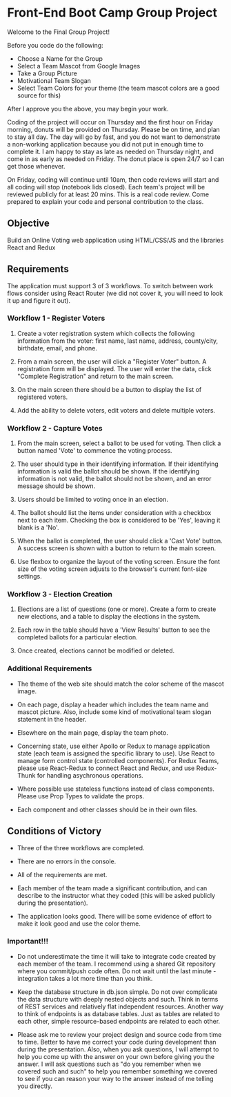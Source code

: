 # Front-End Boot Camp Group Project

Welcome to the Final Group Project!

Before you code do the following:

- Choose a Name for the Group
- Select a Team Mascot from Google Images
- Take a Group Picture
- Motivational Team Slogan
- Select Team Colors for your theme (the team mascot colors are a good source for this)

After I approve you the above, you may begin your work.

Coding of the project will occur on Thursday and the first hour on Friday morning, donuts will be provided on Thursday. Please be on time, and plan to stay all day. The day will go by fast, and you do not want to demonstrate a non-working application because you did not put in enough time to complete it. I am happy to stay as late as needed on Thursday night, and come in as early as needed on Friday. The donut place is open 24/7 so I can get those whenever.

On Friday, coding will continue until 10am, then code reviews will start and all coding will stop (notebook lids closed). Each team's project will be reviewed publicly for at least 20 mins. This is a real code review. Come prepared to explain your code and personal contribution to the class.

## Objective

Build an Online Voting web application using HTML/CSS/JS and the libraries React and Redux

## Requirements

The application must support 3 of 3 workflows. To switch between work flows consider using React Router (we did not cover it, you will need to look it up and figure it out).

### Workflow 1 - Register Voters

1. Create a voter registration system which collects the following information from the voter: first name, last name, address, county/city, birthdate, email, and phone.

1. From a main screen, the user will click a "Register Voter" button. A registration form will be displayed. The user will enter the data, click "Complete Registration" and return to the main screen.

1. On the main screen there should be a button to display the list of registered voters.

1. Add the ability to delete voters, edit voters and delete multiple voters.

### Workflow 2 - Capture Votes

1. From the main screen, select a ballot to be used for voting. Then click a button named 'Vote' to commence the voting process.

1. The user should type in their identifying information. If their identifying information is valid the ballot should be shown. If the identifying information is not valid, the ballot should not be shown, and an error message should be shown.

1. Users should be limited to voting once in an election.

1. The ballot should list the items under consideration with a checkbox next to each item. Checking the box is considered to be 'Yes', leaving it blank is a 'No'.

1. When the ballot is completed, the user should click a 'Cast Vote' button. A success screen is shown with a button to return to the main screen.

1. Use flexbox to organize the layout of the voting screen. Ensure the font size of the voting screen adjusts to the browser's current font-size settings.

### Workflow 3 - Election Creation

1. Elections are a list of questions (one or more). Create a form to create new elections, and a table to display the elections in the system.

1. Each row in the table should have a 'View Results' button to see the completed ballots for a particular election.

1. Once created, elections cannot be modified or deleted.

### Additional Requirements

- The theme of the web site should match the color scheme of the mascot image.

- On each page, display a header which includes the team name and mascot picture. Also, include some kind of motivational team slogan statement in the header.

- Elsewhere on the main page, display the team photo.

- Concerning state, use either Apollo or Redux to manage application state (each team is assigned the specific library to use). Use React to manage form control state (controlled components). For Redux Teams, please use React-Redux to connect React and Redux, and use Redux-Thunk for handling asychronous operations.

- Where possible use stateless functions instead of class components. Please use  Prop Types to validate the props. 

- Each component and other classes should be in their own files.

## Conditions of Victory

- Three of the three workflows are completed.

- There are no errors in the console.

- All of the requirements are met.

- Each member of the team made a significant contribution, and can describe to the instructor what they coded (this will be asked publicly during the presentation).

- The application looks good. There will be some evidence of effort to make it look good and use the color theme.

### Important!!!

- Do not underestimate the time it will take to integrate code created by each member of the team. I recommend using a shared Git repository where you commit/push code often. Do not wait until the last minute - integration takes a lot more time than you think.

- Keep the database structure in db.json simple. Do not over complicate the data structure with deeply nested objects and such. Think in terms of REST services and relatively flat independent resources. Another way to think of endpoints is as database tables. Just as tables are related to each other, simple resource-based endpoints are related to each other.

- Please ask me to review your project design and source code from time to time. Better to have me correct your code during development than during the presentation. Also, when you ask questions, I will attempt to help you come up with the answer on your own before giving you the answer. I will ask questions such as "do you remember when we covered such and such" to help you remember something we covered to see if you can reason your way to the answer instead of me telling you directly. 